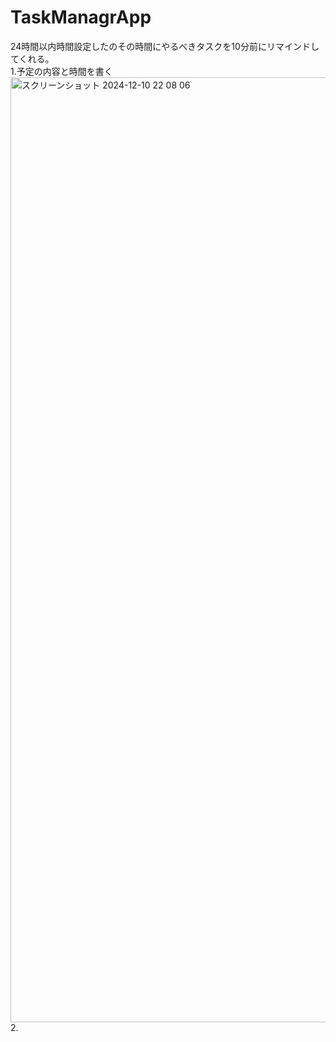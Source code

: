 # TaskManagrApp
24時間以内時間設定したのその時間にやるべきタスクを10分前にリマインドしてくれる。<br>
1.予定の内容と時間を書く
<img width="1512" alt="スクリーンショット 2024-12-10 22 08 06" src="https://github.com/user-attachments/assets/dbd02f01-23f2-4592-ad74-5a108658c470">
2.
